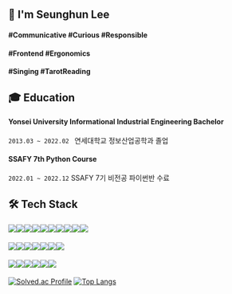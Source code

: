 <h2> 🌱 I'm Seunghun Lee </h2>
<h4>#Communicative #Curious #Responsible</h4>
<h4>#Frontend #Ergonomics</h4>
<h4>#Singing #TarotReading</h4>


<h2>🎓 Education</h2>
<h4>Yonsei University Informational Industrial Engineering Bachelor</h4>

 `2013.03 ~ 2022.02 `  연세대학교 정보산업공학과 졸업

<h4>SSAFY 7th Python Course</h4>

`2022.01 ~ 2022.12`   SSAFY 7기 비전공 파이썬반 수료

<h2>🛠 Tech Stack</h2>
<h4><img src="https://img.shields.io/badge/JavaScript-F7DF1E?style=for-the-badge&logo=JavaScript&logoColor=white"/></a><img src="https://img.shields.io/badge/TypeScript-3178C6?style=for-the-badge&logo=TypeScript&logoColor=white"/></a><img src="https://img.shields.io/badge/React-61DAFB?style=for-the-badge&logo=React&logoColor=white"/></a><img src="https://img.shields.io/badge/React Native-FF4154?style=for-the-badge&logo=React&logoColor=white"/></a><img src="https://img.shields.io/badge/Android-3DDC84?style=for-the-badge&logo=Android&logoColor=white"/></a><img src="https://img.shields.io/badge/Vue.js-4FC08D?style=for-the-badge&logo=Vue.js&logoColor=white"/></a><img src="https://img.shields.io/badge/Node.js-339933?style=for-the-badge&logo=Node.js&logoColor=white"/></a><img src="https://img.shields.io/badge/HTML5-E34F26?style=for-the-badge&logo=HTML5&logoColor=white"/></a><img src="https://img.shields.io/badge/CSS3-1572B6?style=for-the-badge&logo=CSS3&logoColor=white"/></a><img src="https://img.shields.io/badge/Bootstrap-7952B3?style=for-the-badge&logo=Bootstrap&logoColor=white"/></a></h4>
<h4><img src="https://img.shields.io/badge/Python-3766AB?style=for-the-badge&logo=Python&logoColor=white"/></a><img src="https://img.shields.io/badge/Django-092E20?style=for-the-badge&logo=Django&logoColor=white"/></a><img src="https://img.shields.io/badge/SQLite-003B57?style=for-the-badge&logo=SQLite&logoColor=white"/></a><img src="https://img.shields.io/badge/Amazon AWS-232F3E?style=for-the-badge&logo=Amazon AWS&logoColor=white"/></a><img src="https://img.shields.io/badge/Amazon S3-569A31?style=for-the-badge&logo=Amazon S3&logoColor=white"/></a><img src="https://img.shields.io/badge/MQTT-660066?style=for-the-badge&logo=MQTT&logoColor=white"/></a><img src="https://img.shields.io/badge/Firebase-FFCA28?style=for-the-badge&logo=Firebase&logoColor=white"/></a></h4>
<h4><img src="https://img.shields.io/badge/Git-F05032?style=for-the-badge&logo=Git&logoColor=white"/></a><img src="https://img.shields.io/badge/GitHub-181717?style=for-the-badge&logo=GitHub&logoColor=white"/></a><img src="https://img.shields.io/badge/GitLab-FC6D26?style=for-the-badge&logo=GitLab&logoColor=white"/></a><img src="https://img.shields.io/badge/Jira-0052CC?style=for-the-badge&logo=Jira&logoColor=white"/></a><img src="https://img.shields.io/badge/Figma-F24E1E?style=for-the-badge&logo=Figma&logoColor=white"/></a><img src="https://img.shields.io/badge/Notion-000000?style=for-the-badge&logo=Notion&logoColor=white"/></a></h4>

[![Solved.ac Profile](http://mazassumnida.wtf/api/generate_badge?boj=shhh1006)](https://solved.ac/shhh1006)
[![Top Langs](https://github-readme-stats.vercel.app/api/top-langs/?username=2squarehoon&langs_count=8)](https://github.com/2squarehoon/github-readme-stats)
